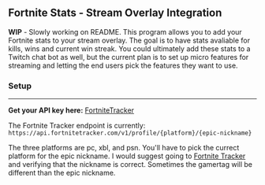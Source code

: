 ## Fortnite Stats - Stream Overlay Integration

__WIP__ - Slowly working on README.
This program allows you to add your Fortnite stats to your stream overlay. The goal is to have stats avaliable for kills, wins and current win streak. You could ultimately add these stats to a Twitch chat bot as well, but the current plan is to set up micro features for streaming and letting the end users pick the features they want to use.

### Setup
***
__Get your API key here:__ [FortniteTracker](https://fortnitetracker.com/site-api)

The Fortnite Tracker endpoint is currently:
`https://api.fortnitetracker.com/v1/profile/{platform}/{epic-nickname}`

The three platforms are pc, xbl, and psn. You'll have to pick the currect platform for the epic nickname. I would suggest going to [Fortnite Tracker](https://fortnitetracker.com) and verifying that the nickname is correct. Sometimes the gamertag will be different than the epic nickname.